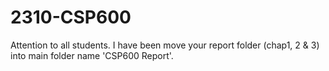 # 2310-CSP600

Attention to all students. I have been move your report folder (chap1, 2 & 3) into main folder name 'CSP600 Report'.


